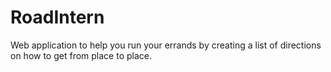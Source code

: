 # RoadIntern
Web application to help you run your errands by creating a list of directions on how to get from place to place. 
